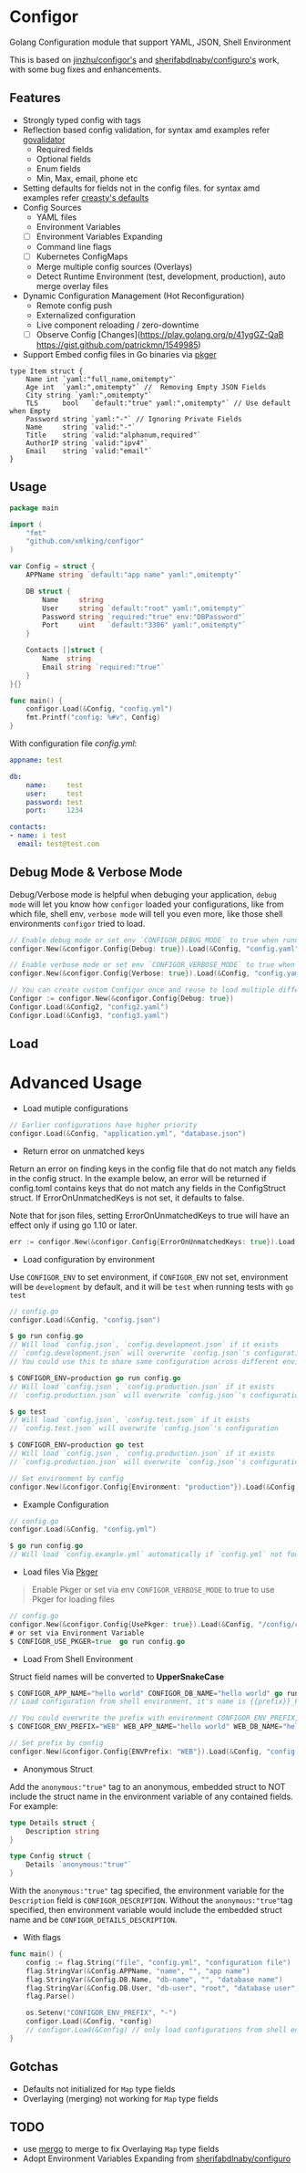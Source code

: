 # Configor

Golang Configuration module that support YAML, JSON, Shell Environment

This is based on [jinzhu/configor's](https://github.com/jinzhu/configor) and [sherifabdlnaby/configuro's](https://github.com/sherifabdlnaby/configuro) work, with some bug fixes and enhancements. 

## Features

- Strongly typed config with tags
- Reflection based config validation, for syntax amd examples refer [govalidator](https://github.com/asaskevich/govalidator)
    - Required fields
    - Optional fields
    - Enum fields
    - Min, Max, email, phone etc
- Setting defaults for fields not in the config files. for syntax amd examples refer [creasty's defaults](https://github.com/creasty/defaults)
- Config Sources
    - YAML files
    - Environment Variables
    - [ ] Environment Variables Expanding
    - Command line flags
    - [ ] Kubernetes ConfigMaps
    - Merge multiple config sources (Overlays)
    - Detect Runtime Environment (test, development, production), auto merge overlay files
- Dynamic Configuration Management (Hot Reconfiguration)
    - Remote config push
    - Externalized configuration
    - Live component reloading / zero-downtime    
    - [ ] Observe Config [Changes](https://play.golang.org/p/41ygGZ-QaB https://gist.github.com/patrickmn/1549985)
- Support Embed config files in Go binaries via [pkger](https://github.com/markbates/pkger)

```golang
type Item struct {
    Name int `yaml:"full_name,omitempty"`
    Age int  `yaml:",omitempty"` //  Removing Empty JSON Fields
    City string `yaml:",omitempty"`
    TLS      bool   `default:"true" yaml:",omitempty"` // Use default when Empty
    Password string `yaml:"-"` // Ignoring Private Fields
    Name     string `valid:"-"`
    Title    string `valid:"alphanum,required"`
    AuthorIP string `valid:"ipv4"`
    Email    string `valid:"email"`
}
```

## Usage

```go
package main

import (
	"fmt"
	"github.com/xmlking/configor"
)

var Config = struct {
	APPName string `default:"app name" yaml:",omitempty"`

	DB struct {
		Name     string
		User     string `default:"root" yaml:",omitempty"`
		Password string `required:"true" env:"DBPassword"`
		Port     uint   `default:"3306" yaml:",omitempty"`
	}

	Contacts []struct {
		Name  string
		Email string `required:"true"`
	}
}{}

func main() {
	configor.Load(&Config, "config.yml")
	fmt.Printf("config: %#v", Config)
}
```

With configuration file *config.yml*:

```yaml
appname: test

db:
    name:     test
    user:     test
    password: test
    port:     1234

contacts:
- name: i test
  email: test@test.com
```

## Debug Mode & Verbose Mode

Debug/Verbose mode is helpful when debuging your application, `debug mode` will let you know how `configor` loaded your configurations, like from which file, shell env, `verbose mode` will tell you even more, like those shell environments `configor` tried to load.

```go
// Enable debug mode or set env `CONFIGOR_DEBUG_MODE` to true when running your application
configor.New(&configor.Config{Debug: true}).Load(&Config, "config.yaml")

// Enable verbose mode or set env `CONFIGOR_VERBOSE_MODE` to true when running your application
configor.New(&configor.Config{Verbose: true}).Load(&Config, "config.yaml")

// You can create custom Configor once and reuse to load multiple different configs  
Configor := configor.New(&configor.Config{Debug: true})
Configor.Load(&Config2, "config2.yaml")
Configor.Load(&Config3, "config3.yaml")
```

## Load

# Advanced Usage

* Load mutiple configurations

```go
// Earlier configurations have higher priority
configor.Load(&Config, "application.yml", "database.json")
```

* Return error on unmatched keys

Return an error on finding keys in the config file that do not match any fields in the config struct.
In the example below, an error will be returned if config.toml contains keys that do not match any fields in the ConfigStruct struct.
If ErrorOnUnmatchedKeys is not set, it defaults to false.

Note that for json files, setting ErrorOnUnmatchedKeys to true will have an effect only if using go 1.10 or later.

```go
err := configor.New(&configor.Config{ErrorOnUnmatchedKeys: true}).Load(&ConfigStruct, "config.toml")
```

* Load configuration by environment

Use `CONFIGOR_ENV` to set environment, if `CONFIGOR_ENV` not set, environment will be `development` by default, and it will be `test` when running tests with `go test`

```go
// config.go
configor.Load(&Config, "config.json")

$ go run config.go
// Will load `config.json`, `config.development.json` if it exists
// `config.development.json` will overwrite `config.json`'s configuration
// You could use this to share same configuration across different environments

$ CONFIGOR_ENV=production go run config.go
// Will load `config.json`, `config.production.json` if it exists
// `config.production.json` will overwrite `config.json`'s configuration

$ go test
// Will load `config.json`, `config.test.json` if it exists
// `config.test.json` will overwrite `config.json`'s configuration

$ CONFIGOR_ENV=production go test
// Will load `config.json`, `config.production.json` if it exists
// `config.production.json` will overwrite `config.json`'s configuration
```

```go
// Set environment by config
configor.New(&configor.Config{Environment: "production"}).Load(&Config, "config.json")
```

* Example Configuration

```go
// config.go
configor.Load(&Config, "config.yml")

$ go run config.go
// Will load `config.example.yml` automatically if `config.yml` not found and print warning message
```

* Load files Via [Pkger](https://github.com/markbates/pkger)

> Enable Pkger or set via env `CONFIGOR_VERBOSE_MODE` to true to use Pkger for loading files

```go
// config.go
configor.New(&configor.Config{UsePkger: true}).Load(&Config, "/config/config.json")
# or set via Environment Variable 
$ CONFIGOR_USE_PKGER=true  go run config.go
```

* Load From Shell Environment

Struct field names will be converted to **UpperSnakeCase**
```go
$ CONFIGOR_APP_NAME="hello world" CONFIGOR_DB_NAME="hello world" go run config.go
// Load configuration from shell environment, it's name is {{prefix}}_FieldName
```

```go
// You could overwrite the prefix with environment CONFIGOR_ENV_PREFIX, for example:
$ CONFIGOR_ENV_PREFIX="WEB" WEB_APP_NAME="hello world" WEB_DB_NAME="hello world" go run config.go

// Set prefix by config
configor.New(&configor.Config{ENVPrefix: "WEB"}).Load(&Config, "config.json")
```

* Anonymous Struct

Add the `anonymous:"true"` tag to an anonymous, embedded struct to NOT include the struct name in the environment
variable of any contained fields.  For example:

```go
type Details struct {
	Description string
}

type Config struct {
	Details `anonymous:"true"`
}
```

With the `anonymous:"true"` tag specified, the environment variable for the `Description` field is `CONFIGOR_DESCRIPTION`.
Without the `anonymous:"true"`tag specified, then environment variable would include the embedded struct name and be `CONFIGOR_DETAILS_DESCRIPTION`.

* With flags

```go
func main() {
	config := flag.String("file", "config.yml", "configuration file")
	flag.StringVar(&Config.APPName, "name", "", "app name")
	flag.StringVar(&Config.DB.Name, "db-name", "", "database name")
	flag.StringVar(&Config.DB.User, "db-user", "root", "database user")
	flag.Parse()

	os.Setenv("CONFIGOR_ENV_PREFIX", "-")
	configor.Load(&Config, *config)
	// configor.Load(&Config) // only load configurations from shell env & flag
}
```

## Gotchas
- Defaults not initialized for `Map` type fields
- Overlaying (merging) not working for `Map` type fields

## TODO
- use [mergo](https://github.com/imdario/mergo) to merge to fix Overlaying `Map` type fields
- Adopt Environment Variables Expanding from [sherifabdlnaby/configuro](https://github.com/sherifabdlnaby/configuro)
